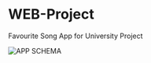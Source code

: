 # WEB-Project
Favourite Song App for University Project

![APP SCHEMA](https://user-images.githubusercontent.com/65309085/199091227-56570161-e679-4528-ae1e-c4ad5f431750.svg)
